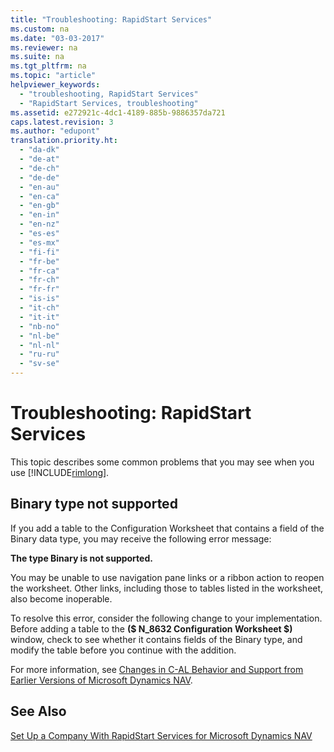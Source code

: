 ```yaml
---
title: "Troubleshooting: RapidStart Services"
ms.custom: na
ms.date: "03-03-2017"
ms.reviewer: na
ms.suite: na
ms.tgt_pltfrm: na
ms.topic: "article"
helpviewer_keywords: 
  - "troubleshooting, RapidStart Services"
  - "RapidStart Services, troubleshooting"
ms.assetid: e272921c-4dc1-4189-885b-9886357da721
caps.latest.revision: 3
ms.author: "edupont"
translation.priority.ht: 
  - "da-dk"
  - "de-at"
  - "de-ch"
  - "de-de"
  - "en-au"
  - "en-ca"
  - "en-gb"
  - "en-in"
  - "en-nz"
  - "es-es"
  - "es-mx"
  - "fi-fi"
  - "fr-be"
  - "fr-ca"
  - "fr-ch"
  - "fr-fr"
  - "is-is"
  - "it-ch"
  - "it-it"
  - "nb-no"
  - "nl-be"
  - "nl-nl"
  - "ru-ru"
  - "sv-se"
---
```

# Troubleshooting: RapidStart Services
This topic describes some common problems that you may see when you use [!INCLUDE[rimlong](../SetupAndAdministration/includes/rimlong_md.md)].  
  
## Binary type not supported  
 If you add a table to the Configuration Worksheet that contains a field of the Binary data type, you may receive the following error message:  
  
 **The type Binary is not supported.**  
  
 You may be unable to use navigation pane links or a ribbon action to reopen the worksheet. Other links, including those to tables listed in the worksheet, also become inoperable.  
  
 To resolve this error, consider the following change to your implementation. Before adding a table to the **\($ N\_8632 Configuration Worksheet $\)** window, check to see whether it contains fields of the Binary type, and modify the table before you continue with the addition.  
  
 For more information, see [Changes in C\-AL Behavior and Support from Earlier Versions of Microsoft Dynamics NAV](../Topic/Changes%20in%20C-AL%20Behavior%20and%20Support%20from%20Earlier%20Versions%20of%20Microsoft%20Dynamics%20NAV.md).  
  
## See Also  
 [Set Up a Company With RapidStart Services for Microsoft Dynamics NAV](../SetupAndAdministration/set-up-a-company-with-rapidstart-services-for-microsoft-dynamics-nav.md)